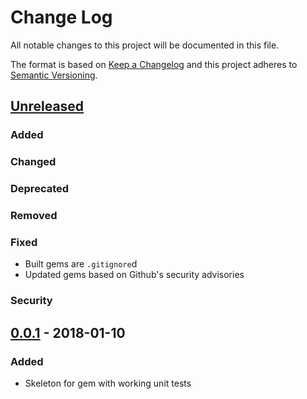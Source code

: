 # Change Log
All notable changes to this project will be documented in this file.

The format is based on [Keep a Changelog](http://keepachangelog.com/)
and this project adheres to [Semantic Versioning](http://semver.org/).

## [Unreleased]
### Added

### Changed

### Deprecated

### Removed

### Fixed
- Built gems are `.gitignore`d
- Updated gems based on Github's security advisories

### Security


## [0.0.1] - 2018-01-10
### Added
- Skeleton for gem with working unit tests


[Unreleased]: https://github.com/ifreecarve/arduino_ci/compare/v0.0.1...HEAD
[0.0.1]: https://github.com/ifreecarve/arduino_ci/compare/v0.0.0...v0.0.1
